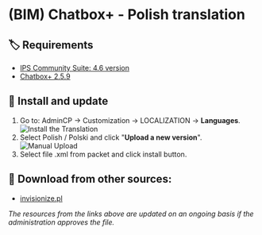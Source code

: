 # (BIM) Chatbox+ - Polish translation

## 🏷️ Requirements

- [IPS Community Suite: 4.6 version](https://invisioncommunity.com/)
- [Chatbox+ 2.5.9](https://invisioncommunity.com/files/file/9342-chatbox/)

## 🧰 Install and update

1. Go to: AdminCP -> Customization -> LOCALIZATION -> **Languages**.  
   ![Install the Translation](https://files.axendev.net/github/lang/acpLang.png)
2. Select Polish / Polski and click "**Upload a new version**".  
   ![Manual Upload](https://files.axendev.net/github/lang/uploadNewVersion.png)
3. Select file .xml from packet and click install button.

## 🔌 Download from other sources:

- [invisionize.pl](https://forum.invisionize.pl/files/file/813-polish-translation-app-bim-chatbox/)

_The resources from the links above are updated on an ongoing basis if the administration approves the file._
